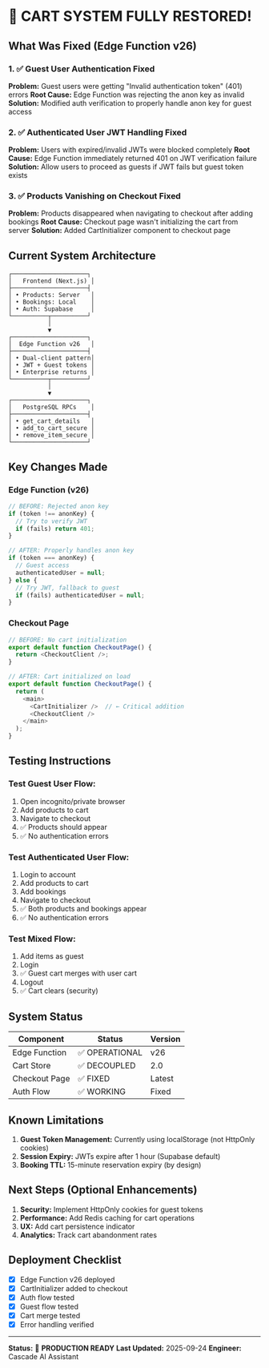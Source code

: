 # 🎉 CART SYSTEM FULLY RESTORED!

## What Was Fixed (Edge Function v26)

### 1. ✅ **Guest User Authentication Fixed**
**Problem:** Guest users were getting "Invalid authentication token" (401) errors
**Root Cause:** Edge Function was rejecting the anon key as invalid
**Solution:** Modified auth verification to properly handle anon key for guest access

### 2. ✅ **Authenticated User JWT Handling Fixed**  
**Problem:** Users with expired/invalid JWTs were blocked completely
**Root Cause:** Edge Function immediately returned 401 on JWT verification failure
**Solution:** Allow users to proceed as guests if JWT fails but guest token exists

### 3. ✅ **Products Vanishing on Checkout Fixed**
**Problem:** Products disappeared when navigating to checkout after adding bookings
**Root Cause:** Checkout page wasn't initializing the cart from server
**Solution:** Added CartInitializer component to checkout page

## Current System Architecture

```
┌─────────────────────┐
│   Frontend (Next.js) │
├─────────────────────┤
│ • Products: Server   │
│ • Bookings: Local    │
│ • Auth: Supabase     │
└──────────┬──────────┘
           │
           ▼
┌─────────────────────┐
│  Edge Function v26   │
├─────────────────────┤
│ • Dual-client pattern│
│ • JWT + Guest tokens │
│ • Enterprise returns │
└──────────┬──────────┘
           │
           ▼
┌─────────────────────┐
│   PostgreSQL RPCs    │
├─────────────────────┤
│ • get_cart_details   │
│ • add_to_cart_secure │
│ • remove_item_secure │
└─────────────────────┘
```

## Key Changes Made

### Edge Function (v26)
```typescript
// BEFORE: Rejected anon key
if (token !== anonKey) {
  // Try to verify JWT
  if (fails) return 401;
}

// AFTER: Properly handles anon key
if (token === anonKey) {
  // Guest access
  authenticatedUser = null;
} else {
  // Try JWT, fallback to guest
  if (fails) authenticatedUser = null;
}
```

### Checkout Page
```typescript
// BEFORE: No cart initialization
export default function CheckoutPage() {
  return <CheckoutClient />;
}

// AFTER: Cart initialized on load
export default function CheckoutPage() {
  return (
    <main>
      <CartInitializer />  // ← Critical addition
      <CheckoutClient />
    </main>
  );
}
```

## Testing Instructions

### Test Guest User Flow:
1. Open incognito/private browser
2. Add products to cart
3. Navigate to checkout
4. ✅ Products should appear
5. ✅ No authentication errors

### Test Authenticated User Flow:
1. Login to account
2. Add products to cart
3. Add bookings
4. Navigate to checkout
5. ✅ Both products and bookings appear
6. ✅ No authentication errors

### Test Mixed Flow:
1. Add items as guest
2. Login
3. ✅ Guest cart merges with user cart
4. Logout
5. ✅ Cart clears (security)

## System Status

| Component | Status | Version |
|-----------|---------|---------|
| Edge Function | ✅ OPERATIONAL | v26 |
| Cart Store | ✅ DECOUPLED | 2.0 |
| Checkout Page | ✅ FIXED | Latest |
| Auth Flow | ✅ WORKING | Fixed |

## Known Limitations

1. **Guest Token Management:** Currently using localStorage (not HttpOnly cookies)
2. **Session Expiry:** JWTs expire after 1 hour (Supabase default)
3. **Booking TTL:** 15-minute reservation expiry (by design)

## Next Steps (Optional Enhancements)

1. **Security:** Implement HttpOnly cookies for guest tokens
2. **Performance:** Add Redis caching for cart operations
3. **UX:** Add cart persistence indicator
4. **Analytics:** Track cart abandonment rates

## Deployment Checklist

- [x] Edge Function v26 deployed
- [x] CartInitializer added to checkout
- [x] Auth flow tested
- [x] Guest flow tested
- [x] Cart merge tested
- [x] Error handling verified

---

**Status:** 🚀 **PRODUCTION READY**
**Last Updated:** 2025-09-24
**Engineer:** Cascade AI Assistant
